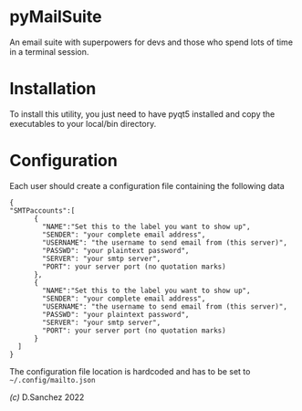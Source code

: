 # pyMailSuite
An email suite with superpowers for devs and those who spend lots of time in a terminal session.

# Installation

To install this utility, you just need to have pyqt5 installed and copy the executables to your local/bin directory.

# Configuration

Each user should create a configuration file containing the following data

```
{
"SMTPaccounts":[     
      {
        "NAME":"Set this to the label you want to show up",
        "SENDER": "your complete email address",
        "USERNAME": "the username to send email from (this server)",
        "PASSWD": "your plaintext password",
        "SERVER": "your smtp server",
        "PORT": your server port (no quotation marks)
      },
      {
        "NAME":"Set this to the label you want to show up",
        "SENDER": "your complete email address",
        "USERNAME": "the username to send email from (this server)",
        "PASSWD": "your plaintext password",
        "SERVER": "your smtp server",
        "PORT": your server port (no quotation marks)
      }
  ]
}
```
The configuration file location is hardcoded and has to be set to `~/.config/mailto.json`


_(c)_ D.Sanchez 2022
